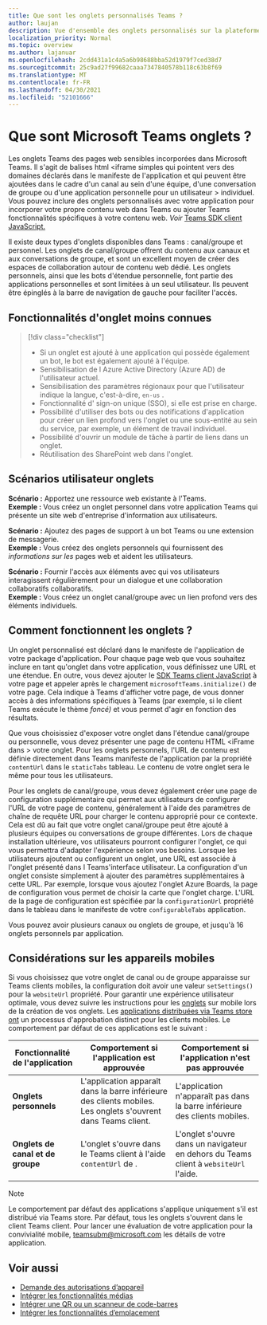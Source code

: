 ```yaml
---
title: Que sont les onglets personnalisés Teams ?
author: laujan
description: Vue d'ensemble des onglets personnalisés sur la plateforme Teams web
localization_priority: Normal
ms.topic: overview
ms.author: lajanuar
ms.openlocfilehash: 2cdd431a1c4a5a6b98688bba52d1979f7ced38d7
ms.sourcegitcommit: 25c9ad27f99682caaa7347840578b118c63b8f69
ms.translationtype: MT
ms.contentlocale: fr-FR
ms.lasthandoff: 04/30/2021
ms.locfileid: "52101666"
---
```

# <a name="what-are-microsoft-teams-tabs"></a>Que sont Microsoft Teams onglets ?

Les onglets Teams des pages web sensibles incorporées dans Microsoft Teams. Il s'agit de balises html <iframe simples qui pointent vers des domaines déclarés dans le manifeste de l'application et qui peuvent être ajoutées dans le cadre d'un canal au sein d'une équipe, d'une conversation de groupe ou d'une application personnelle pour un utilisateur \> individuel. Vous pouvez inclure des onglets personnalisés avec votre application pour incorporer votre propre contenu web dans Teams ou ajouter Teams fonctionnalités spécifiques à votre contenu web. *Voir* [Teams SDK client JavaScript.](/javascript/api/overview/msteams-client)

Il existe deux types d'onglets disponibles dans Teams : canal/groupe et personnel. Les onglets de canal/groupe offrent du contenu aux canaux et aux conversations de groupe, et sont un excellent moyen de créer des espaces de collaboration autour de contenu web dédié. Les onglets personnels, ainsi que les bots d'étendue personnelle, font partie des applications personnelles et sont limitées à un seul utilisateur. Ils peuvent être épinglés à la barre de navigation de gauche pour faciliter l'accès.

## <a name="lesser-known-tab-features"></a>Fonctionnalités d'onglet moins connues

> [!div class="checklist"]
>
> * Si un onglet est ajouté à une application qui possède également un bot, le bot est également ajouté à l'équipe.
> * Sensibilisation de l Azure Active Directory (Azure AD) de l'utilisateur actuel.
> * Sensibilisation des paramètres régionaux pour que l'utilisateur indique la langue, c'est-à-dire, `en-us` . 
> * Fonctionnalité d' sign-on unique (SSO), si elle est prise en charge.
> * Possibilité d'utiliser des bots ou des notifications d'application pour créer un lien profond vers l'onglet ou une sous-entité au sein du service, par exemple, un élément de travail individuel.
> * Possibilité d'ouvrir un module de tâche à partir de liens dans un onglet.
> * Réutilisation des SharePoint web dans l'onglet.

## <a name="tabs-user-scenarios"></a>Scénarios utilisateur onglets

**Scénario :** Apportez une ressource web existante à l'Teams. \
**Exemple :** Vous créez un onglet personnel dans votre application Teams qui présente un site web d'entreprise d'information aux utilisateurs.

**Scénario :** Ajoutez des pages de support à un bot Teams ou une extension de messagerie. \
**Exemple :** Vous créez des onglets personnels qui fournissent des *informations sur les* pages web et aident les utilisateurs. 

**Scénario :** Fournir l'accès aux éléments avec qui vos utilisateurs interagissent régulièrement pour un dialogue et une collaboration collaboratifs collaboratifs. \
**Exemple :** Vous créez un onglet canal/groupe avec un lien profond vers des éléments individuels.

## <a name="how-do-tabs-work"></a>Comment fonctionnent les onglets ?

Un onglet personnalisé est déclaré dans le manifeste de l'application de votre package d'application. Pour chaque page web que vous souhaitez inclure en tant qu'onglet dans votre application, vous définissez une URL et une étendue. En outre, vous devez ajouter le [SDK Teams client JavaScript](/javascript/api/overview/msteams-client) à votre page et appeler après le chargement `microsoftTeams.initialize()` de votre page. Cela indique à Teams d'afficher votre page, de vous donner accès à des informations spécifiques à Teams (par exemple, si le client Teams exécute le thème *foncé)* et vous permet d'agir en fonction des résultats.

Que vous choisissiez d'exposer votre onglet dans l'étendue canal/groupe ou personnelle, vous devez présenter une page de contenu HTML <iFrame dans \> votre onglet. [](~/tabs/how-to/create-tab-pages/content-page.md) Pour les onglets personnels, l'URL de contenu est définie directement dans Teams manifeste de l'application par la propriété `contentUrl` dans le `staticTabs` tableau. Le contenu de votre onglet sera le même pour tous les utilisateurs.

Pour les onglets de canal/groupe, vous devez également créer une page de configuration supplémentaire qui permet aux utilisateurs de configurer l'URL de votre page de contenu, généralement à l'aide des paramètres de chaîne de requête URL pour charger le contenu approprié pour ce contexte. Cela est dû au fait que votre onglet canal/groupe peut être ajouté à plusieurs équipes ou conversations de groupe différentes. Lors de chaque installation ultérieure, vos utilisateurs pourront configurer l'onglet, ce qui vous permettra d'adapter l'expérience selon vos besoins. Lorsque les utilisateurs ajoutent ou configurent un onglet, une URL est associée à l'onglet présenté dans l Teams'interface utilisateur. La configuration d'un onglet consiste simplement à ajouter des paramètres supplémentaires à cette URL. Par exemple, lorsque vous ajoutez l'onglet Azure Boards, la page de configuration vous permet de choisir la carte que l'onglet charge. L'URL de la page de configuration est spécifiée par la  `configurationUrl` propriété dans le tableau dans le manifeste de votre `configurableTabs` application.

Vous pouvez avoir plusieurs canaux ou onglets de groupe, et jusqu'à 16 onglets personnels par application.

## <a name="mobile-considerations"></a>Considérations sur les appareils mobiles

Si vous choisissez que votre onglet de canal ou de groupe apparaisse sur Teams clients mobiles, la configuration doit avoir une valeur `setSettings()` pour la `websiteUrl` propriété. Pour garantir une expérience utilisateur optimale, vous devez suivre les instructions pour les [onglets](~/tabs/design/tabs-mobile.md) sur mobile lors de la création de vos onglets. Les [applications distribuées via Teams store ont](~/concepts/deploy-and-publish/appsource/publish.md) un processus d'approbation distinct pour les clients mobiles. Le comportement par défaut de ces applications est le suivant :

| **Fonctionnalité de l'application** | **Comportement si l'application est approuvée** | **Comportement si l'application n'est pas approuvée** |
| --- | --- | --- |
| **Onglets personnels** | L'application apparaît dans la barre inférieure des clients mobiles. Les onglets s'ouvrent dans Teams client. | L'application n'apparaît pas dans la barre inférieure des clients mobiles. |
| **Onglets de canal et de groupe** | L'onglet s'ouvre dans le Teams client à l'aide `contentUrl` de . | L'onglet s'ouvre dans un navigateur en dehors du Teams client à `websiteUrl` l'aide. |

> [!NOTE]
>
> Le comportement par défaut des applications s'applique uniquement s'il est distribué via Teams store. Par défaut, tous les onglets s'ouvrent dans le client Teams client.
> Pour lancer une évaluation de votre application pour la convivialité mobile, teamsubm@microsoft.com les détails de votre application.

## <a name="see-also"></a>Voir aussi

* [Demande des autorisations d’appareil](../concepts/device-capabilities/native-device-permissions.md)
* [Intégrer les fonctionnalités médias](../concepts/device-capabilities/mobile-camera-image-permissions.md)
* [Intégrer une QR ou un scanneur de code-barres](../concepts/device-capabilities/qr-barcode-scanner-capability.md)
* [Intégrer les fonctionnalités d’emplacement](../concepts/device-capabilities/location-capability.md)
